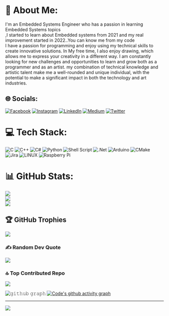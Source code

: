 # 💫 About Me:
I'm an Embedded Systems Engineer who has a passion in learning  Embedded Systems topics <br>,I started to learn about Embedded systems from 2021 and my real improvement started in 2022..You can know me from my code<br>I have a passion for programming and enjoy using my technical skills to create innovative solutions. In My free time, I also enjoy drawing, which allows me to express your creativity in a different way. I am constantly looking for new challenges and opportunities to learn and grow both as a programmer and as an artist. my combination of technical knowledge and artistic talent make me a well-rounded and unique individual, with the potential to make a significant impact in both the technology and art industries.


## 🌐 Socials:
[![Facebook](https://img.shields.io/badge/Facebook-%231877F2.svg?logo=Facebook&logoColor=white)](https://facebook.com/ahmedadel.wafdy.9) [![Instagram](https://img.shields.io/badge/Instagram-%23E4405F.svg?logo=Instagram&logoColor=white)](https://instagram.com/ahmedadelwafdy) [![LinkedIn](https://img.shields.io/badge/LinkedIn-%230077B5.svg?logo=linkedin&logoColor=white)](https://linkedin.com/in/ahmed-wafdy-094567242) [![Medium](https://img.shields.io/badge/Medium-12100E?logo=medium&logoColor=white)](https://medium.com/@fandes99) [![Twitter](https://img.shields.io/badge/Twitter-%231DA1F2.svg?logo=Twitter&logoColor=white)](https://twitter.com/AhmedAdelWafdy7) 

# 💻 Tech Stack:
![C](https://img.shields.io/badge/c-%2300599C.svg?style=for-the-badge&logo=c&logoColor=white) ![C++](https://img.shields.io/badge/c++-%2300599C.svg?style=for-the-badge&logo=c%2B%2B&logoColor=white) ![C#](https://img.shields.io/badge/c%23-%23239120.svg?style=for-the-badge&logo=c-sharp&logoColor=white) ![Python](https://img.shields.io/badge/python-3670A0?style=for-the-badge&logo=python&logoColor=ffdd54) ![Shell Script](https://img.shields.io/badge/shell_script-%23121011.svg?style=for-the-badge&logo=gnu-bash&logoColor=white) ![.Net](https://img.shields.io/badge/.NET-5C2D91?style=for-the-badge&logo=.net&logoColor=white) ![Arduino](https://img.shields.io/badge/-Arduino-00979D?style=for-the-badge&logo=Arduino&logoColor=white) ![CMake](https://img.shields.io/badge/CMake-%23008FBA.svg?style=for-the-badge&logo=cmake&logoColor=white) ![Jira](https://img.shields.io/badge/jira-%230A0FFF.svg?style=for-the-badge&logo=jira&logoColor=white) ![LINUX](https://img.shields.io/badge/Linux-FCC624?style=for-the-badge&logo=linux&logoColor=black) ![Raspberry Pi](https://img.shields.io/badge/-RaspberryPi-C51A4A?style=for-the-badge&logo=Raspberry-Pi)
# 📊 GitHub Stats:
![](https://github-readme-stats.vercel.app/api?username=AhmedAdelWafdy7&theme=midnight-purple&hide_border=false&include_all_commits=true&count_private=true)<br/>
![](https://github-readme-streak-stats.herokuapp.com/?user=AhmedAdelWafdy7&theme=midnight-purple&hide_border=false)<br/>
![](https://github-readme-stats.vercel.app/api/top-langs/?username=AhmedAdelWafdy7&theme=midnight-purple&hide_border=false&include_all_commits=true&count_private=true&layout=compact)

## 🏆 GitHub Trophies
![](https://github-profile-trophy.vercel.app/?username=AhmedAdelWafdy7&theme=juicyfresh&no-frame=false&no-bg=true&margin-w=4)

### ✍️ Random Dev Quote
![](https://quotes-github-readme.vercel.app/api?type=horizontal&theme=dark)

### 🔝 Top Contributed Repo
![](https://github-contributor-stats.vercel.app/api?username=AhmedAdelWafdy7&limit=5&theme=dark&combine_all_yearly_contributions=true)

 
  ![𝚐𝚒𝚝𝚑𝚞𝚋
  𝚐𝚛𝚊𝚙𝚑](https://github-readme-activity-graph.cyclic.app/graph?username=NightBaRron1412&theme=react-dark&hide_border=true&area=true)
  [![Code's github activity
  graph](https://github.com/AhmedAdelWafdy7/AhmedAdelWafdy7/raw/output/github-contribution-grid-snake.svg)](https://skyline.github.com/AhmedAdelWafdy7)

---
[![](https://visitcount.itsvg.in/api?id=AhmedAdelWafdy7&icon=2&color=1)](https://visitcount.itsvg.in)

<!-- Proudly created with GPRM ( https://gprm.itsvg.in ) -->
